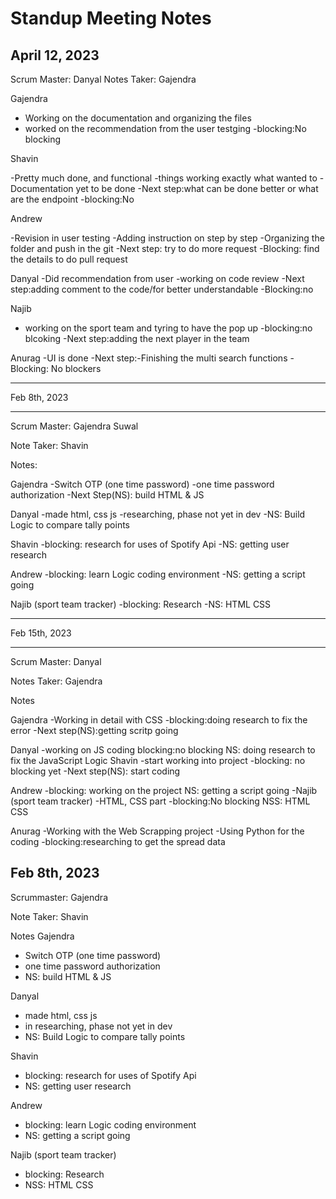 
# Standup Meeting Notes

## April 12, 2023

Scrum Master: Danyal
Notes Taker: Gajendra

Gajendra

- Working on the documentation and organizing the files
- worked on the recommendation from the user testging
  -blocking:No blocking

Shavin

-Pretty much done, and functional
-things working exactly what wanted to
-Documentation yet to be done
-Next step:what can be done better or what are the endpoint
-blocking:No

Andrew

-Revision in user testing
-Adding instruction on step by step
-Organizing the folder and push in the git
-Next step: try to do more request
-Blocking: find the details to do pull request

Danyal
-Did recommendation from user
-working on code review
-Next step:adding comment to the code/for better understandable
-Blocking:no

Najib

- working on the sport team and tyring to have the pop up
  -blocking:no blcoking
  -Next step:adding the next player in the team

 Anurag
 -UI is done 
 -Next step:-Finishing the multi search functions 
 -Blocking: No blockers

*********************
Feb 8th, 2023
********************

Scrum Master: Gajendra Suwal

Note Taker: Shavin

Notes: 

Gajendra
-Switch OTP (one time password)
-one time password authorization
-Next Step(NS): build HTML & JS

Danyal
-made html, css js
-researching, phase not yet in dev
-NS: Build Logic to compare tally points

Shavin
-blocking: research for uses of Spotify Api
-NS: getting user research

Andrew
-blocking: learn Logic coding environment
-NS: getting a script going

Najib (sport team tracker)
-blocking: Research
-NS: HTML CSS

****************************
Feb 15th, 2023
****************************

Scrum Master: Danyal

Notes Taker: Gajendra

Notes 

Gajendra
-Working in detail with CSS 
-blocking:doing research to fix the error 
-Next step(NS):getting scritp going 

Danyal
-working on JS coding blocking:no blocking NS: doing research to fix the JavaScript Logic Shavin -start working into project
-blocking: no blocking yet 
-Next step(NS): start coding 

Andrew
-blocking: working on the project NS: getting a script going
-Najib (sport team tracker)
-HTML, CSS part -blocking:No blocking NSS: HTML CSS 


Anurag 
-Working with the Web Scrapping project 
-Using Python for the coding 
-blocking:researching to get the spread data 

## Feb 8th, 2023

Scrummaster: Gajendra

Note Taker: Shavin

Notes
Gajendra

- Switch OTP (one time password)
- one time password authorization
- NS: build HTML & JS

Danyal

- made html, css js
- in researching, phase not yet in dev
- NS: Build Logic to compare tally points

Shavin

- blocking: research for uses of Spotify Api
- NS: getting user research

Andrew

- blocking: learn Logic coding environment
- NS: getting a script going

Najib (sport team tracker)

- blocking: Research
- NSS: HTML CSS
